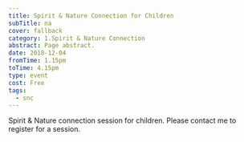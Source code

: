 ```yaml
---
title: Spirit & Nature Connection for Children
subTitle: na
cover: fallback
category: 1.Spirit & Nature Connection
abstract: Page abstract.
date: 2018-12-04
fromTime: 1.15pm
toTime: 4.15pm
type: event
cost: Free
tags:
  - snc
---
```


Spirit & Nature connection session for children. Please contact me to register for a session.

